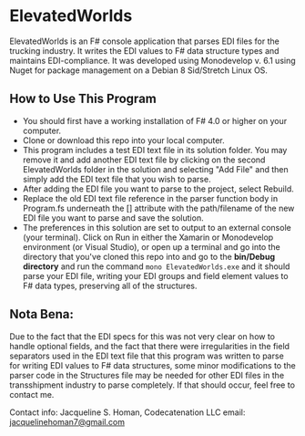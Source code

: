# ElevatedWorlds
ElevatedWorlds is an F# console application that parses EDI files for the trucking industry. It writes the EDI values to F# data structure types and maintains EDI-compliance. It was developed using Monodevelop v. 6.1 using Nuget for package management on a Debian 8 Sid/Stretch Linux OS.

## How to Use This Program

- You should first have a working installation of F# 4.0 or higher on your computer.
- Clone or download this repo into your local computer.
- This program includes a test EDI text file in its solution folder. You may remove it and add another EDI text file by clicking on the second ElevatedWorlds folder in the solution and selecting "Add File" and then simply add the EDI text file that you wish to parse.
- After adding the EDI file you want to parse to the project, select Rebuild.
- Replace the old EDI text file reference in the parser function body in Program.fs underneath the [<EntryPoint>] attribute with the path/filename of the new EDI file you want to parse and save the solution. 
- The preferences in this solution are set to output to an external console (your terminal). Click on Run in either the Xamarin or Monodevelop environment (or Visual Studio), or open up a terminal and go into the directory that you've cloned this repo into and go to the **bin/Debug directory** and run the command `mono ElevatedWorlds.exe` and it should parse your EDI file, writing your EDI groups and field element values to F# data types, preserving all of the structures.

## Nota Bena:
Due to the fact that the EDI specs for this was not very clear on how to handle optional fields, and the fact that there were irregularities in the field separators used in the EDI text file that this program was written to parse for writing EDI values to F# data structures, some minor modifications to the parser code in the Structures file may be needed for other EDI files in the transshipment industry to parse completely. If that should occur, feel free to contact me.

Contact info:
Jacqueline S. Homan, Codecatenation LLC
email: jacquelinehoman7@gmail.com
